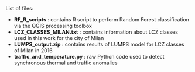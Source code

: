List of files:

* **RF_R_scripts** : contains R script to perform Random Forest classification via the QGIS processing toolbox
* **LCZ_CLASSES_MILAN.txt** : contains information about LCZ classes used in this work for the city of Milan
* **LUMPS_output.zip** : contains results of LUMPS model for LCZ classes of Milan in 2016
* **traffic_and_temperature.py** : raw Python code used to detect synchronous thermal and traffic anomalies 
